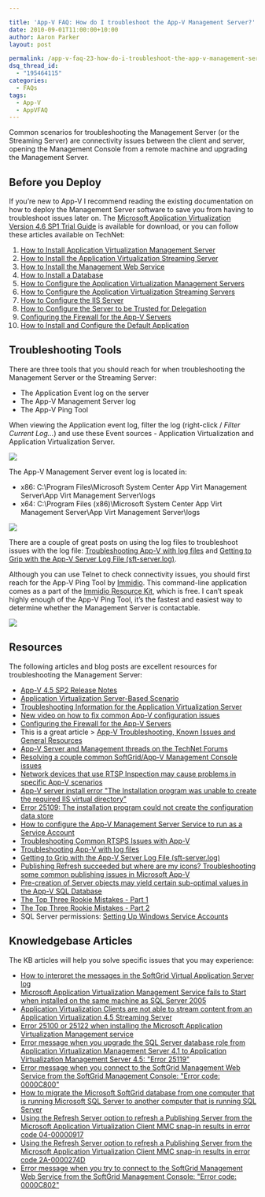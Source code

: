 ```yaml
---

title: 'App-V FAQ: How do I troubleshoot the App-V Management Server?'
date: 2010-09-01T11:00:00+10:00
author: Aaron Parker
layout: post

permalink: /app-v-faq-23-how-do-i-troubleshoot-the-app-v-management-server/
dsq_thread_id:
  - "195464115"
categories:
  - FAQs
tags:
  - App-V
  - AppVFAQ
---
```

Common scenarios for troubleshooting the Management Server (or the Streaming Server) are connectivity issues between the client and server, opening the Management Console from a remote machine and upgrading the Management Server.

## Before you Deploy

If you’re new to App-V I recommend reading the existing documentation on how to deploy the Management Server software to save you from having to troubleshoot issues later on. The [Microsoft Application Virtualization Version 4.6 SP1 Trial Guide](http://download.microsoft.com/download/F/7/8/F784A197-73BE-48FF-83DA-4102C05A6D44/App-V/App-V%204.6%20SP1%20Trial%20Guide.docx) is available for download, or you can follow these articles available on TechNet:

  1. [How to Install Application Virtualization Management Server](http://technet.microsoft.com/en-gb/library/cc843803.aspx)
  2. [How to Install the Application Virtualization Streaming Server](http://technet.microsoft.com/en-gb/library/cc817085.aspx)
  3. [How to Install the Management Web Service](http://technet.microsoft.com/en-gb/library/cc817146.aspx)
  4. [How to Install a Database](http://technet.microsoft.com/en-gb/library/cc843742.aspx)
  5. [How to Configure the Application Virtualization Management Servers](http://technet.microsoft.com/en-gb/library/cc817095.aspx)
  6. [How to Configure the Application Virtualization Streaming Servers](http://technet.microsoft.com/en-gb/library/cc843709.aspx)
  7. [How to Configure the IIS Server](http://technet.microsoft.com/en-gb/library/cc843650.aspx)
  8. [How to Configure the Server to be Trusted for Delegation](http://technet.microsoft.com/en-gb/library/ee675779.aspx)
  9. [Configuring the Firewall for the App-V Servers](http://technet.microsoft.com/en-gb/library/ff361465.aspx)
 10. [How to Install and Configure the Default Application](http://technet.microsoft.com/en-gb/library/ff361458.aspx)

## Troubleshooting Tools

There are three tools that you should reach for when troubleshooting the Management Server or the Streaming Server:

* The Application Event log on the server
* The App-V Management Server log
* The App-V Ping Tool

When viewing the Application event log, filter the log (right-click / _Filter Current Log…_) and use these Event sources - Application Virtualization and Application Virtualization Server.

![]({{site.baseurl}}/media/2010/08/AppVApplicationEventLog.png)

The App-V Management Server event log is located in:

* x86: C:\Program Files\Microsoft System Center App Virt Management Server\App Virt Management Server\logs
* x64: C:\Program Files (x86)\Microsoft System Center App Virt Management Server\App Virt Management Server\logs

![]({{site.baseurl}}/media/2010/08/AppVServerLogfilelocation.png)

There are a couple of great posts on using the log files to troubleshoot issues with the log file: [Troubleshooting App-V with log files](http://blogs.technet.com/b/appv/archive/2009/01/26/troubleshooting-app-v-with-log-files.aspx)  and [Getting to Grip with the App-V Server Log File (sft-server.log)](http://blogs.technet.com/b/virtualworld/archive/2009/04/10/getting-to-grip-with-the-app-v-server-log-file-sft-server-log.aspx).

Although you can use Telnet to check connectivity issues, you should first reach for the App-V Ping Tool by [Immidio](http://immidio.com/). This command-line application comes as a part of the [Immidio Resource Kit](http://immidio.com/resourcekit/), which is free. I can’t speak highly enough of the App-V Ping Tool, it’s the fastest and easiest way to determine whether the Management Server is contactable.

![]({{site.baseurl}}/media/2010/08/AppVPingToolOutput.png)

## Resources

The following articles and blog posts are excellent resources for troubleshooting the Management Server:

* [App-V 4.5 SP2 Release Notes](http://technet.microsoft.com/en-us/library/ff699130.aspx)
* [Application Virtualization Server-Based Scenario](http://technet.microsoft.com/en-gb/library/cc843634.aspx)
* [Troubleshooting Information for the Application Virtualization Server](http://technet.microsoft.com/en-gb/library/dd351443.aspx)
* [New video on how to fix common App-V configuration issues](http://blogs.technet.com/b/appv/archive/2010/06/30/new-video-on-how-to-fix-common-app-v-configuration-issues.aspx)
* [Configuring the Firewall for the App-V Servers](http://technet.microsoft.com/en-us/library/ff361465.aspx)
* This is a great article > [App-V Troubleshooting, Known Issues and General Resources](http://blogs.technet.com/b/appvcallback/archive/2010/08/03/app-v-troubleshooting-known-issues-and-general-resources.aspx)
* [App-V Server and Management threads on the TechNet Forums](http://social.technet.microsoft.com/Forums/en-gb/appvserverandmanagement/threads)
* [Resolving a couple common SoftGrid/App-V Management Console issues](http://blogs.technet.com/b/appv/archive/2009/04/30/resolving-a-couple-common-softgrid-app-v-management-console-issues.aspx)
* [Network devices that use RTSP Inspection may cause problems in specific App-V scenarios](http://blogs.technet.com/b/appv/archive/2010/03/24/network-devices-that-use-rtsp-inspection-may-cause-problems-in-specific-app-v-scenarios.aspx)
* [App-V server install error "The Installation program was unable to create the required IIS virtual directory"](http://blogs.technet.com/b/appv/archive/2008/11/19/app-v-server-install-error-the-installation-program-was-unable-to-create-the-required-iis-virtual-directory.aspx)
* [Error 25109: The installation program could not create the configuration data store](http://blogs.technet.com/b/appv/archive/2008/10/23/error-25109-the-installation-program-could-not-create-the-configuration-data-store.aspx)
* [How to configure the App-V Management Server Service to run as a Service Account](http://blogs.technet.com/b/appv/archive/2008/08/21/how-to-configure-the-app-v-management-server-service-to-run-as-a-service-account.aspx)
* [Troubleshooting Common RTSPS Issues with App-V](http://blogs.technet.com/b/appv/archive/2010/03/09/troubleshooting-common-rtsps-issues-with-app-v.aspx)
* [Troubleshooting App-V with log files](http://blogs.technet.com/b/appv/archive/2009/01/26/troubleshooting-app-v-with-log-files.aspx)
* [Getting to Grip with the App-V Server Log File (sft-server.log)](http://blogs.technet.com/b/virtualworld/archive/2009/04/10/getting-to-grip-with-the-app-v-server-log-file-sft-server-log.aspx)
* [Publishing Refresh succeeded but where are my icons? Troubleshooting some common publishing issues in Microsoft App-V](http://blogs.technet.com/b/appv/archive/2010/06/03/publishing-refresh-succeeded-but-where-are-my-icons-troubleshooting-some-common-publishing-issues-in-microsoft-app-v.aspx)
* [Pre-creation of Server objects may yield certain sub-optimal values in the App-V SQL Database](http://blogs.technet.com/b/appv/archive/2010/05/10/pre-creation-of-server-objects-may-yield-certain-sub-optimal-values-in-the-app-v-sql-database.aspx)
* [The Top Three Rookie Mistakes - Part 1](http://blogs.technet.com/b/appv/archive/2008/09/08/the-top-three-rookie-mistakes-part-2.aspx)
* [The Top Three Rookie Mistakes - Part 2](http://blogs.technet.com/b/appv/archive/2008/09/08/the-top-three-rookie-mistakes-part-2.aspx)
* SQL Server permissions: [Setting Up Windows Service Accounts](http://msdn.microsoft.com/en-us/library/ms143504.aspx)

## Knowledgebase Articles

The KB articles will help you solve specific issues that you may experience:

* [How to interpret the messages in the SoftGrid Virtual Application Server log](http://support.microsoft.com/kb/930871)
* [Microsoft Application Virtualization Management Service fails to Start when installed on the same machine as SQL Server 2005](http://support.microsoft.com/kb/959459/)
* [Application Virtualization Clients are not able to stream content from an Application Virtualization 4.5 Streaming Server](http://support.microsoft.com/kb/959413/)
* [Error 25100 or 25122 when installing the Microsoft Application Virtualization Management service](http://support.microsoft.com/kb/2212140/)
* [Error message when you upgrade the SQL Server database role from Application Virtualization Management Server 4.1 to Application Virtualization Management Server 4.5: "Error 25119"](http://support.microsoft.com/kb/976641/)
* [Error message when you connect to the SoftGrid Management Web Service from the SoftGrid Management Console: "Error code: 0000C800"](http://support.microsoft.com/kb/930565/)
* [How to migrate the Microsoft SoftGrid database from one computer that is running Microsoft SQL Server to another computer that is running SQL Server](http://support.microsoft.com/kb/932136/)
* [Using the Refresh Server option to refresh a Publishing Server from the Microsoft Application Virtualization Client MMC snap-in results in error code 04-00000917](http://support.microsoft.com/kb/2266600)
* [Using the Refresh Server option to refresh a Publishing Server from the Microsoft Application Virtualization Client MMC snap-in results in error code 2A-0000274D](http://support.microsoft.com/kb/2266481)
* [Error message when you try to connect to the SoftGrid Management Web Service from the SoftGrid Management Console: "Error code: 0000C802"](http://support.microsoft.com/kb/930469/)